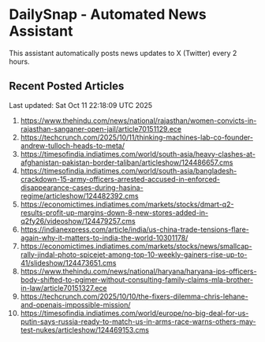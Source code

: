 # DailySnap - Automated News Assistant

This assistant automatically posts news updates to X (Twitter) every 2 hours.

## Recent Posted Articles

Last updated: Sat Oct 11 22:18:09 UTC 2025

1. https://www.thehindu.com/news/national/rajasthan/women-convicts-in-rajasthan-sanganer-open-jail/article70151129.ece
2. https://techcrunch.com/2025/10/11/thinking-machines-lab-co-founder-andrew-tulloch-heads-to-meta/
3. https://timesofindia.indiatimes.com/world/south-asia/heavy-clashes-at-afghanistan-pakistan-border-taliban/articleshow/124486657.cms
4. https://timesofindia.indiatimes.com/world/south-asia/bangladesh-crackdown-15-army-officers-arrested-accused-in-enforced-disappearance-cases-during-hasina-regime/articleshow/124482392.cms
5. https://economictimes.indiatimes.com/markets/stocks/dmart-q2-results-profit-up-margins-down-8-new-stores-added-in-q2fy26/videoshow/124479257.cms
6. https://indianexpress.com/article/india/us-china-trade-tensions-flare-again-why-it-matters-to-india-the-world-10301178/
7. https://economictimes.indiatimes.com/markets/stocks/news/smallcap-rally-jindal-photo-spicejet-among-top-10-weekly-gainers-rise-up-to-41/slideshow/124473651.cms
8. https://www.thehindu.com/news/national/haryana/haryana-ips-officers-body-shifted-to-pgimer-without-consulting-family-claims-mla-brother-in-law/article70151327.ece
9. https://techcrunch.com/2025/10/10/the-fixers-dilemma-chris-lehane-and-openais-impossible-mission/
10. https://timesofindia.indiatimes.com/world/europe/no-big-deal-for-us-putin-says-russia-ready-to-match-us-in-arms-race-warns-others-may-test-nukes/articleshow/124469153.cms
